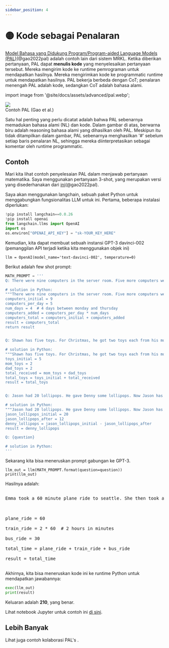 ```yaml
---
sidebar_position: 4
---
```


# 🟡 Kode sebagai Penalaran

[Model Bahasa yang Didukung Program/Program-aided Language Models (PAL)](https://reasonwithpal.com)(@gao2022pal) adalah contoh lain dari sistem MRKL. Ketika diberikan pertanyaan, PAL dapat **menulis kode** yang menyelesaikan pertanyaan tersebut. Mereka mengirim kode ke runtime pemrograman untuk mendapatkan hasilnya. Mereka mengirimkan kode ke programmatic runtime untuk mendapatkan hasilnya. PAL bekerja berbeda dengan CoT; penalaran menengah PAL adalah kode, sedangkan CoT adalah bahasa alami.

import image from '@site/docs/assets/advanced/pal.webp';

<div style={{textAlign: 'center'}}>
  <img src={image} style={{width: "500px"}}/>
</div>

<div style={{textAlign: 'center'}}>
Contoh PAL (Gao et al.)
</div>

Satu hal penting yang perlu dicatat adalah bahwa PAL sebenarnya memadukan bahasa alami (NL) dan kode. Dalam gambar di atas, berwarna biru adalah reasoning bahasa alami yang dihasilkan oleh PAL. Meskipun itu tidak ditampilkan dalam gambar, PAL sebenarnya menghasilkan '\#' sebelum setiap baris penalaran NL, sehingga mereka diinterpretasikan sebagai komentar oleh runtime programmatic.

## Contoh

Mari kita lihat contoh penyelesaian PAL dalam menjawab pertanyaan matematika. Saya menggunakan pertanyaan 3-shot, yang merupakan versi yang disederhanakan dari [ini](https://github.com/reasoning-machines/pal/blob/main/pal/prompt/math_prompts.py)(@gao2022pal).

Saya akan menggunakan langchain, sebuah paket Python untuk menggabungkan fungsionalitas LLM untuk ini. Pertama, beberapa instalasi diperlukan:

```python
!pip install langchain==0.0.26
!pip install openai
from langchain.llms import OpenAI
import os
os.environ["OPENAI_API_KEY"] = "sk-YOUR_KEY_HERE"
```

Kemudian, kita dapat membuat sebuah instansi GPT-3 davinci-002 (pemanggilan API terjadi ketika kita menggunakan objek ini)
```
llm = OpenAI(model_name='text-davinci-002', temperature=0)
```

Berikut adalah few shot prompt:

```python
MATH_PROMPT = '''
Q: There were nine computers in the server room. Five more computers were installed each day, from monday to thursday. How many computers are now in the server room?

# solution in Python:
"""There were nine computers in the server room. Five more computers were installed each day, from monday to thursday. How many computers are now in the server room?"""
computers_initial = 9
computers_per_day = 5
num_days = 4  # 4 days between monday and thursday
computers_added = computers_per_day * num_days
computers_total = computers_initial + computers_added
result = computers_total
return result


Q: Shawn has five toys. For Christmas, he got two toys each from his mom and dad. How many toys does he have now?

# solution in Python:
"""Shawn has five toys. For Christmas, he got two toys each from his mom and dad. How many toys does he have now?"""
toys_initial = 5
mom_toys = 2
dad_toys = 2
total_received = mom_toys + dad_toys
total_toys = toys_initial + total_received
result = total_toys


Q: Jason had 20 lollipops. He gave Denny some lollipops. Now Jason has 12 lollipops. How many lollipops did Jason give to Denny?

# solution in Python:
"""Jason had 20 lollipops. He gave Denny some lollipops. Now Jason has 12 lollipops. How many lollipops did Jason give to Denny?"""
jason_lollipops_initial = 20
jason_lollipops_after = 12
denny_lollipops = jason_lollipops_initial - jason_lollipops_after
result = denny_lollipops

Q: {question}

# solution in Python:
'''
```

Sekarang kita bisa meneruskan prompt gabungan ke GPT-3.

```
llm_out = llm(MATH_PROMPT.format(question=question))
print(llm_out)
```

Hasilnya adalah:

<pre>
<span className="bluegreen-highlight">
Emma took a 60 minute plane ride to seattle. She then took a 2 hour train ride to portland, and then a 30 minute bus ride to vancouver. How long did it take her to get to vancouver?<br/><br/>

plane_ride = 60<br/>
train_ride = 2 * 60  # 2 hours in minutes<br/>
bus_ride = 30<br/>
total_time = plane_ride + train_ride + bus_ride<br/>
result = total_time
</span>
</pre>

Akhirnya, kita bisa meneruskan kode ini ke runtime Python untuk mendapatkan jawabannya:

```python
exec(llm_out)
print(result)
```

Keluaran adalah **210**, yang benar.

Lihat notebook Jupyter untuk contoh ini [di sini](https://github.com/trigaten/Learn_Prompting/tree/main/docs/code_examples/PAL.ipynb).

## Lebih Banyak

Lihat juga contoh kolaborasi PAL's [](https://colab.research.google.com/drive/1u4_RsdI0E79PCMDdcPiJUzYhdnjoXeXc?usp=sharing#scrollTo=Ba0ycacK4i1V).